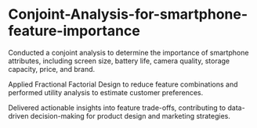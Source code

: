 # Conjoint-Analysis-for-smartphone-feature-importance

Conducted a conjoint analysis to determine the importance of smartphone attributes, including screen size, battery life, camera quality, storage capacity, price, and brand.

Applied Fractional Factorial Design to reduce feature combinations and performed utility analysis to estimate customer preferences.

Delivered actionable insights into feature trade-offs, contributing to data-driven decision-making for product design and marketing strategies.
